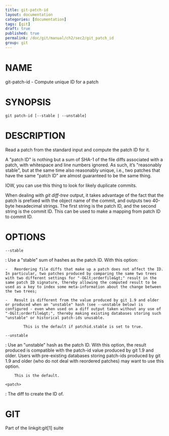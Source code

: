 ```yaml
---
title: git-patch-id
layout: documentation
categories: [documentation]
tags: [git]
draft: true
published: true
permalink: /doc/git/manual/ch2/sec2/git_patch_id
group: git
---
```


NAME
====

git-patch-id - Compute unique ID for a patch

SYNOPSIS
========

    git patch-id [--stable | --unstable]

DESCRIPTION
===========

Read a patch from the standard input and compute the patch ID for it.

A "patch ID" is nothing but a sum of SHA-1 of the file diffs associated with a patch, with whitespace and line numbers ignored. As such, it’s "reasonably stable", but at the same time also reasonably unique, i.e., two patches that have the same "patch ID" are almost guaranteed to be the same thing.

IOW, you can use this thing to look for likely duplicate commits.

When dealing with *git diff-tree* output, it takes advantage of the fact that the patch is prefixed with the object name of the commit, and outputs two 40-byte hexadecimal strings. The first string is the patch ID, and the second string is the commit ID. This can be used to make a mapping from patch ID to commit ID.

OPTIONS
=======

`--stable`

:   Use a "stable" sum of hashes as the patch ID. With this option:

    -   Reordering file diffs that make up a patch does not affect the ID. In particular, two patches produced by comparing the same two trees with two different settings for "-O&lt;orderfile&gt;" result in the same patch ID signature, thereby allowing the computed result to be used as a key to index some meta-information about the change between the two trees;

    -   Result is different from the value produced by git 1.9 and older or produced when an "unstable" hash (see --unstable below) is configured - even when used on a diff output taken without any use of "-O&lt;orderfile&gt;", thereby making existing databases storing such "unstable" or historical patch-ids unusable.

            This is the default if patchid.stable is set to true.

`--unstable`

:   Use an "unstable" hash as the patch ID. With this option, the result produced is compatible with the patch-id value produced by git 1.9 and older. Users with pre-existing databases storing patch-ids produced by git 1.9 and older (who do not deal with reordered patches) may want to use this option.

        This is the default.

`<patch>`

:   The diff to create the ID of.

GIT
===

Part of the linkgit:git\[1\] suite
